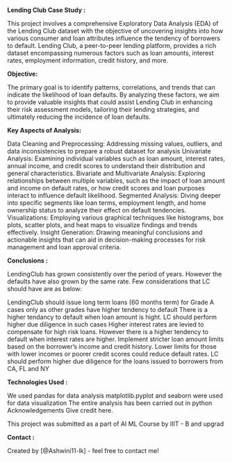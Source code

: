 **Lending Club Case Study :**

This project involves a comprehensive Exploratory Data Analysis (EDA) of the Lending Club dataset with the objective of uncovering insights into how various consumer and loan attributes influence the tendency of borrowers to default. Lending Club, a peer-to-peer lending platform, provides a rich dataset encompassing numerous factors such as loan amounts, interest rates, employment information, credit history, and more.

**Objective:**

The primary goal is to identify patterns, correlations, and trends that can indicate the likelihood of loan defaults. By analyzing these factors, we aim to provide valuable insights that could assist Lending Club in enhancing their risk assessment models, tailoring their lending strategies, and ultimately reducing the incidence of loan defaults.

**Key Aspects of Analysis:**

Data Cleaning and Preprocessing: Addressing missing values, outliers, and data inconsistencies to prepare a robust dataset for analysis
Univariate Analysis: Examining individual variables such as loan amount, interest rates, annual income, and credit scores to understand their distribution and general characteristics.
Bivariate and Multivariate Analysis: Exploring relationships between multiple variables, such as the impact of loan amount and income on default rates, or how credit scores and loan purposes interact to influence default likelihood.
Segmented Analysis: Diving deeper into specific segments like loan terms, employment length, and home ownership status to analyze their effect on default tendencies.
Visualizations: Employing various graphical techniques like histograms, box plots, scatter plots, and heat maps to visualize findings and trends effectively.
Insight Generation: Drawing meaningful conclusions and actionable insights that can aid in decision-making processes for risk management and loan approval criteria.


**Conclusions :**

LendingClub has grown consistently over the period of years. However the defaults have also grown by the same rate. Few considerations that LC should have are as below:

LendingClub should issue long term loans (60 months term) for Grade A cases only as other grades have higher tendency to default
There is a higher tendancy to default when loan amount is hight. LC should perform higher due diligence in such cases
Higher interest rates are levied to compensate for high risk loans. However there is a higher tendency to default when interest rates are higher. Implement stricter loan amount limits based on the borrower’s income and credit history. Lower limits for those with lower incomes or poorer credit scores could reduce default rates.
LC should perform higher due diligence for the loans issued to borrowers from CA, FL and NY


**Technologies Used :**

We used pandas for data analysis
matplotlib.pyplot and seaborn were used for data visualization
The entire analysis has been carried out in python
Acknowledgements
Give credit here.

This project was submitted as a part of AI ML Course by IIIT - B and upgrad

**Contact :**

Created by [@Ashwini11-lk] - feel free to contact me!
